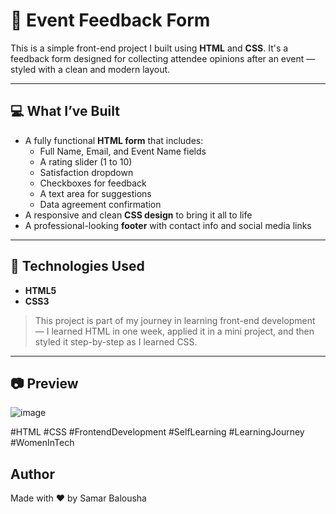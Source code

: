 # 🌟 Event Feedback Form

This is a simple front-end project I built using **HTML** and **CSS**. It's a feedback form designed for collecting attendee opinions after an event — styled with a clean and modern layout.

---

## 💻 What I’ve Built

- A fully functional **HTML form** that includes:
  - Full Name, Email, and Event Name fields
  - A rating slider (1 to 10)
  - Satisfaction dropdown
  - Checkboxes for feedback
  - A text area for suggestions
  - Data agreement confirmation
- A responsive and clean **CSS design** to bring it all to life
- A professional-looking **footer** with contact info and social media links

---

## 🚀 Technologies Used

- **HTML5**
- **CSS3**

> This project is part of my journey in learning front-end development — I learned HTML in one week, applied it in a mini project, and then styled it step-by-step as I learned CSS.

---

## 📷 Preview

![image](https://github.com/user-attachments/assets/7f67d5bf-3191-4556-9890-165383c874e6)


#HTML #CSS #FrontendDevelopment #SelfLearning #LearningJourney #WomenInTech

## Author
Made with ❤️ by Samar Balousha
